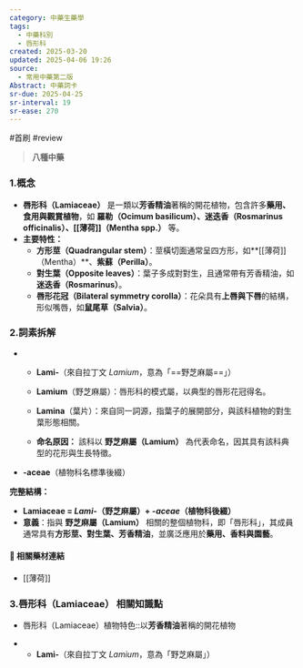 ```yaml
---
category: 中藥生藥學
tags:
  - 中藥科別
  - 唇形科
created: 2025-03-20
updated: 2025-04-06 19:26
source:
  - 常用中藥第二版
Abstract: 中藥詞卡
sr-due: 2025-04-25
sr-interval: 19
sr-ease: 270
---
```


#首刷 #review 

> **八種中藥**
### 1.概念
- **唇形科（Lamiaceae）** 是一類以**芳香精油**著稱的開花植物，包含許多**藥用、食用與觀賞植物**，如 **羅勒（Ocimum basilicum）、迷迭香（Rosmarinus officinalis）、[[薄荷]]（Mentha spp.）** 等。  
- **主要特性：**  
  - **方形莖（Quadrangular stem）**：莖橫切面通常呈四方形，如**[[薄荷]]（Mentha）**、**紫蘇（Perilla）**。  
  - **對生葉（Opposite leaves）**：葉子多成對對生，且通常帶有芳香精油，如**迷迭香（Rosmarinus）**。  
  - **唇形花冠（Bilateral symmetry corolla）**：花朵具有**上唇與下唇**的結構，形似嘴唇，如**鼠尾草（Salvia）**。  

### 2.詞素拆解
- - **Lami-**（來自拉丁文 *Lamium*，意為「==野芝麻屬==」） <!--SR:!2025-04-10,4,281-->  
  
  - **Lamium**（野芝麻屬）：唇形科的模式屬，以典型的唇形花冠得名。  
  - **Lamina**（葉片）：來自同一詞源，指葉子的展開部分，與該科植物的對生葉形態相關。  
  - **命名原因：** 該科以 **野芝麻屬（Lamium）** 為代表命名，因其具有該科典型的花形與生長特徵。  


- **-aceae**（植物科名標準後綴）  

**完整結構：**
- **Lamiaceae = *Lami-*（野芝麻屬）+ *-aceae*（植物科後綴）**  
- **意義**：指與 **野芝麻屬（Lamium）** 相關的整個植物科，即「唇形科」，其成員通常具有**方形莖、對生葉、芳香精油**，並廣泛應用於**藥用、香料與園藝**。  

#### 📌 相關藥材連結

- [[薄荷]]



### 3.唇形科（Lamiaceae） 相關知識點

- 唇形科（Lamiaceae）植物特色::以**芳香精油**著稱的開花植物 <!--SR:!2025-04-20,14,290-->

- - **Lami-**（來自拉丁文 *Lamium*，意為「野芝麻屬」）  